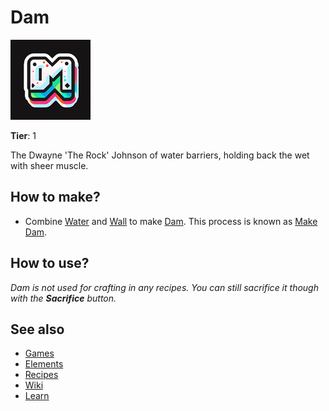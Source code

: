 # Dam

![](../images/item.dam.png)

**Tier**: 1

The Dwayne 'The Rock' Johnson of water barriers, holding back the wet with sheer muscle.

## How to make?

* Combine [Water](/wiki/elements/water) and [Wall](/wiki/elements/wall) to make [Dam](/wiki/elements/dam). This process is known as [Make Dam](/wiki/recipes/make-dam).

## How to use?

_Dam is not used for crafting in any recipes. You can still sacrifice it though with the **Sacrifice** button._

## See also

* [Games](/wiki/games)
* [Elements](/wiki/elements)
* [Recipes](/wiki/recipes)
* [Wiki](/wiki/index)
* [Learn](/learn/index)
